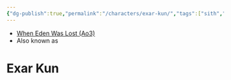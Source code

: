 ```yaml
---
{"dg-publish":true,"permalink":"/characters/exar-kun/","tags":["sith","forcesensitive","unfinished"]}
---
```


- [When Eden Was Lost (Ao3)](https://archiveofourown.org/works/19334440/chapters/45992584)
- Also known as 
# Exar Kun
>

